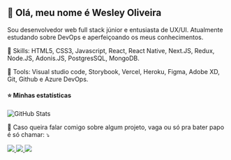 ## 💜 Olá, meu nome é <strong>Wesley Oliveira</strong>

<p align="left"> 
  Sou desenvolvedor web full stack júnior e entusiasta de UX/UI. Atualmente estudando sobre DevOps e aperfeiçoando os meus conhecimentos.
</p>

<p align="left">
  🦄 Skills: HTML5, CSS3, Javascript, React, React Native, Next.JS, Redux, Node.JS, Adonis.JS, PostgresSQL, MongoDB.
</p>

<p align="left">
  💼 Tools: Visual studio code, Storybook, Vercel, Heroku, Figma, Adobe XD, Git, Github e Azure DevOps.
</p>

#### ⭐ Minhas estatísticas
![GitHub Stats](https://github-readme-stats.vercel.app/api?username=wesleyoliveira820&show_icons=true&theme=radical)

<p align="left">
  💌 Caso queira falar comigo sobre algum projeto, vaga ou só pra bater papo é só chamar: ⤵️
</p>

<p align="left">
   <a href="https://www.linkedin.com/in/wesley820/" alt="LinkedIn">
    <img src="https://img.shields.io/badge/-LinkedIn-0078C7?style=flat-square&labelColor=0078C7&logo=linkedin&logoColor=white&link=https://www.linkedin.com/in/wesley820/"/>
  </a>
  
  <a href="https://mail.google.com/mail/#search/wesleyoliveiradeveloper@gmail.com" alt="Gmail">
    <img src="https://img.shields.io/badge/-Gmail-FF0000?style=flat-square&labelColor=FF0000&logo=gmail&logoColor=white&link=https://mail.google.com/mail/#search/wesleyoliveiradeveloper@gmail.com"/>
  </a>
  
  <a href="https://www.instagram.com/wesleydeveloper612" alt="Instagram">
    <img src="https://img.shields.io/badge/-Instagram-DF0174?style=flat-square&labelColor=DF0174&logo=instagram&logoColor=white&link=https://www.instagram.com/wesleydeveloper612"/>
  </a>
</p>  
